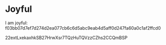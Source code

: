 # Joyful

I am joyful: f03bb07d7ef7d274d2ea077cb6c6d5abc9eab4d5aff0d247fa60a0c1af2ffcd0


22extLxekaxhkSB27HrwXsr7TQzHuTQVzzCZhs2CCQmBSP